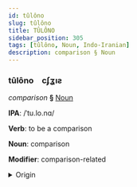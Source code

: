 ```yaml
---
id: tûlôno
slug: tûlôno
title: TÛLÔNO
sidebar_position: 305
tags: [tûlôno, Noun, Indo-Iranian]
description: comparison § Noun
---
```


### tûlôno&emsp;<span kind="abugida">cʄʓıƨ</span>

*comparison* **§** [Noun](../../tags/Noun)

**IPA**: /ˈtu.lo.nɑ/

**Verb**: to be a comparison

**Noun**: comparison

**Modifier**: comparison-related

<details>
    <summary>Origin</summary>
    Bengali তুলনা tulona [ˈt̪ulonaˑ]<br/>
    <em>Indo-Iranian Language Family</em>
</details>